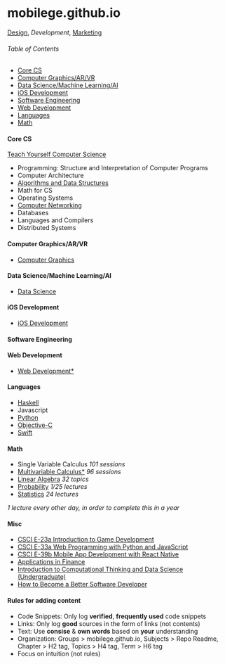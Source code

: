mobilege.github.io
==================

[Design](https://github.com/mobilege/design), *Development*, [Marketing](https://github.com/mobilege/marketing)

###### Table of Contents

- [Core CS](#core-cs)
- [Computer Graphics/AR/VR](#computer-graphicsarvr)
- [Data Science/Machine Learning/AI](#data-sciencemachine-learningai)
- [iOS Development](#ios-development)
- [Software Engineering](#software-engineering)
- [Web Development](#web-development)
- [Languages](#languages)
- [Math](#math)


#### Core CS 

[Teach Yourself Computer Science](https://teachyourselfcs.com/)

- Programming: Structure and Interpretation of Computer Programs
- Computer Architecture
- [Algorithms and Data Structures](https://github.com/mobilege/algorithms)
- Math for CS
- Operating Systems
- [Computer Networking](https://github.com/mobilege/computer-networking/blob/master/README.md)
- Databases
- Languages and Compilers
- Distributed Systems

#### Computer Graphics/AR/VR

- [Computer Graphics](https://github.com/mobilege/computer-graphics/blob/master/README.md)

#### Data Science/Machine Learning/AI

- [Data Science](https://github.com/mobilege/data-science/blob/master/README.md)

#### iOS Development

- [iOS Development](https://github.com/mobilege/ios-development/blob/master/README.md)

#### Software Engineering


#### Web Development

- [Web Development*](https://github.com/mobilege/web-development/blob/master/README.md)

#### Languages

- [Haskell](https://github.com/mobilege/haskell/blob/master/README.md)
- Javascript
- [Python](https://github.com/mobilege/data-science/blob/master/python.md)
- [Objective-C](https://github.com/mobilege/ios-development/blob/master/objective-c.md)
- [Swift](https://github.com/mobilege/ios-resources/blob/master/Swift.md)

#### Math

- Single Variable Calculus *101 sessions*
- [Multivariable Calculus*](https://github.com/mobilege/multivariable-calculus/blob/master/README.md) *96 sessions*
- [Linear Algebra](https://github.com/mobilege/linear-algebra/blob/master/README.md) *32 topics*
- [Probability](https://github.com/mobilege/probability/blob/master/README.md) *1/25 lectures*
- [Statistics](https://github.com/mobilege/statistics/blob/master/README.md) *24 lectures*

*1 lecture every other day, in order to complete this in a year*

#### Misc

- [CSCI E-23a Introduction to Game Development](https://cs50.github.io/games/lectures)
- [CSCI E-33a Web Programming with Python and JavaScript](https://cs50.github.io/web/2018/spring/lectures)
- [CSCI E-39b Mobile App Development with React Native](https://cs50.github.io/mobile/lectures)
- [Applications in Finance](https://github.com/mobilege/data-science/blob/master/applications-in-finance.md)
- [Introduction to Computational Thinking and Data Science (Undergraduate)](https://ocw.mit.edu/courses/electrical-engineering-and-computer-science/6-0002-introduction-to-computational-thinking-and-data-science-fall-2016/)
- [How to Become a Better Software Developer](https://www.7pace.com/blog/become-a-better-programmer-skills-development)



#### Rules for adding content

- Code Snippets: Only log **verified**, **frequently used** code snippets
- Links: Only log **good** sources in the form of links (not contents)
- Text: Use **consise** & **own words** based on **your** understanding
- Organization: Groups > mobilege.github.io, Subjects > Repo Readme, Chapter > H2 tag, Topics > H4 tag, Term > H6 tag
- Focus on intuition (not rules)


